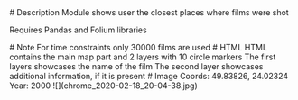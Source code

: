 <h2></h2>
# Description
Module shows user the closest places where films were shot
<p>Requires Pandas and Folium libraries</p>
# Note
For time constraints only 30000 films are used
# HTML
HTML contains the main map part and 2 layers with 10 circle markers
The first layers showcases the name of the film
The second layer showcases additional information, if it is present
# Image
Coords: 49.83826, 24.02324
Year: 2000
![](chrome_2020-02-18_20-04-38.jpg)
